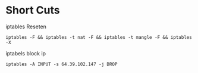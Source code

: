 # Short Cuts

iptables Reseten

`iptables -F && iptables -t nat -F && iptables -t mangle -F && iptables -X`

iptabels block ip

`iptables -A INPUT -s 64.39.102.147 -j DROP`

